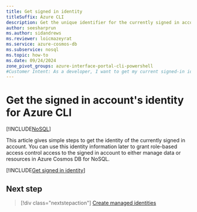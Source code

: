 ```yaml
---
title: Get signed in identity
titleSuffix: Azure CLI
description: Get the unique identifier for the currently signed in account for Azure CLI so that you can use this identity with role-based access control in Azure.
author: seesharprun
ms.author: sidandrews
ms.reviewer: loicmazeyrat
ms.service: azure-cosmos-db
ms.subservice: nosql
ms.topic: how-to
ms.date: 09/24/2024
zone_pivot_groups: azure-interface-portal-cli-powershell
#Customer Intent: As a developer, I want to get my current signed-in identity for Azure CLI, so that my security team can grant me role-based access control permissions to access Azure resources.
---
```


# Get the signed in account's identity for Azure CLI

[!INCLUDE[NoSQL](../../includes/appliesto-nosql.md)]

This article gives simple steps to get the identity of the currently signed in account. You can use this identity information later to grant role-based access control access to the signed in account to either manage data or resources in Azure Cosmos DB for NoSQL.

[!INCLUDE[Get signed in identity](../../includes/get-signed-in-identity.md)]

## Next step

> [!div class="nextstepaction"]
> [Create managed identities](how-to-create-managed-identities.md)
